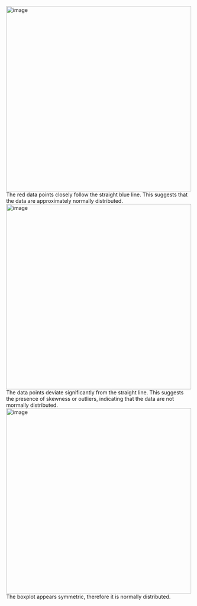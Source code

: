 <img width="500" alt="image" src="https://github.com/user-attachments/assets/92401e07-5455-4018-a185-afb7e83af406" />
The red data points closely follow the straight blue line.
This suggests that the data are approximately normally distributed.
<img width="500" alt="image" src="https://github.com/user-attachments/assets/ef00420b-6999-401f-969b-3871c1e91226" />
The data points deviate significantly from the straight line.
This suggests the presence of skewness or outliers, indicating that the data are not mormally distributed.
<img width="500" alt="image" src="https://github.com/user-attachments/assets/b9db13af-9094-432d-a162-d1f48e85a152" />
The boxplot appears symmetric, therefore it is normally distributed.


